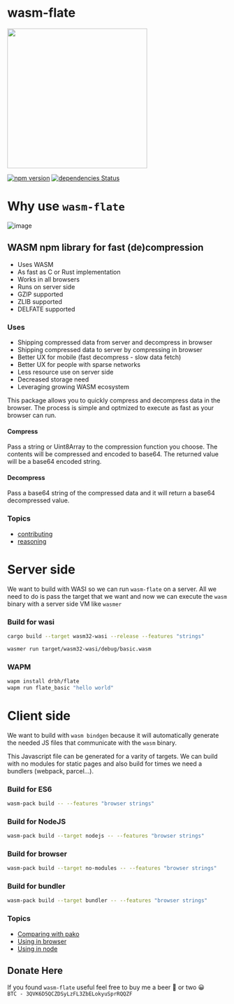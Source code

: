 # wasm-flate

<img src="https://raw.githubusercontent.com/drbh/wasm-flate/master/images/wasm-flate.png" width="320" />

[![npm version](https://badge.fury.io/js/wasm-flate.svg)](https://badge.fury.io/js/wasm-flate)
[![dependencies Status](https://david-dm.org/dwyl/esta/status.svg)](https://david-dm.org/dwyl/esta)


# Why use `wasm-flate`

![image](https://raw.githubusercontent.com/drbh/wasm-flate/master/images/compare.png)

## WASM npm library for fast (de)compression

- Uses WASM  
- As fast as C or Rust implementation  
- Works in all browsers  
- Runs on server side
- GZIP supported  
- ZLIB supported  
- DELFATE supported  

### Uses
- Shipping compressed data from server and decompress in browser
- Shipping compressed data to server by compressing in browser
- Better UX for mobile (fast decompress - slow data fetch)
- Better UX for people with sparse networks   
- Less resource use on server side  
- Decreased storage need  
- Leveraging growing WASM ecosystem  

This package allows you to quickly compress and decompress data in the browser. The process is simple and optmized to execute as fast as your browser can run.

#### Compress
Pass a string or Uint8Array to the compression function you choose. The contents will be compressed and encoded to base64. The returned value will be a base64 encoded string.

#### Decompress
Pass a base64 string of the compressed data and it will return a base64 decompressed value.  


### Topics
- [contributing](./developer.md)
- [reasoning](./reasoning.md)


# Server side

We want to build with WASI so we can run `wasm-flate` on a server. All we need to do is pass the target that we want and now we can execute the `wasm` binary with a server side VM like `wasmer`

### Build for wasi
```bash
cargo build --target wasm32-wasi --release --features "strings"
```

```bash
wasmer run target/wasm32-wasi/debug/basic.wasm 
```

### WAPM

```bash
wapm install drbh/flate
wapm run flate_basic "hello world"
```


# Client side

We want to build with `wasm bindgen` because it will automatically generate the needed JS files that communicate with the `wasm` binary.

This Javascript file can be generated for a varity of targets. We can build with no modules for static pages and also build for times we need a bundlers (webpack, parcel...).


### Build for ES6
```bash
wasm-pack build -- --features "browser strings"
```

### Build for NodeJS
```bash
wasm-pack build --target nodejs -- --features "browser strings"
```

### Build for browser
```bash
wasm-pack build --target no-modules -- --features "browser strings"
```

### Build for bundler
```bash
wasm-pack build --target bundler -- --features "browser strings"
```

### Topics 
- [Comparing with pako](./comparison.md)
- [Using in browser](./browser.md)
- [Using in node](./node.md)

## Donate Here
If you found `wasm-flate` useful feel free to buy me a beer 🍺 or two 😀  
`BTC - 3QVK6D5QCZDSyLzFL3ZbELokyuSprRQQZF`
